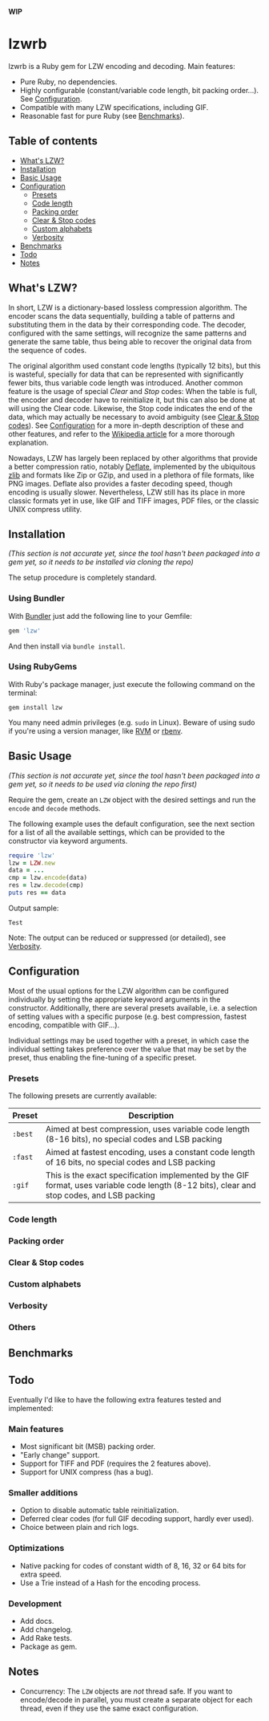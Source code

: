 **WIP**

# lzwrb

lzwrb is a Ruby gem for LZW encoding and decoding. Main features:

* Pure Ruby, no dependencies.
* Highly configurable (constant/variable code length, bit packing order...). See [Configuration](#configuration).
* Compatible with many LZW specifications, including GIF.
* Reasonable fast for pure Ruby (see [Benchmarks](#benchmarks)).

## Table of contents

- [What's LZW?](#what's-lzw)
- [Installation](#installation)
- [Basic Usage](#basic-usage)
- [Configuration](#configuration)
  - [Presets](#presets)
  - [Code length](#code-length)
  - [Packing order](#packing-order)
  - [Clear & Stop codes](#clear--stop-codes)
  - [Custom alphabets](#custom-alphabets)
  - [Verbosity](#verbosity)
- [Benchmarks](#benchmarks)
- [Todo](#todo)
- [Notes](#notes)

## What's LZW?

In short, LZW is a dictionary-based lossless compression algorithm. The encoder scans the data sequentially, building a table of patterns and substituting them in the data by their corresponding code. The decoder, configured with the same settings, will recognize the same patterns and generate the same table, thus being able to recover the original data from the sequence of codes.

The original algorithm used constant code lengths (typically 12 bits), but this is wasteful, specially for data that can be represented with significantly fewer bits, thus variable code length was introduced. Another common feature is the usage of special _Clear_ and _Stop_ codes: When the table is full, the encoder and decoder have to reinitialize it, but this can also be done at will using the Clear code. Likewise, the Stop code indicates the end of the data, which may actually be necessary to avoid ambiguity (see [Clear & Stop codes](#clear--stop-codes)). See [Configuration](#configuration) for a more in-depth description of these and other features, and refer to the [Wikipedia article](https://en.wikipedia.org/wiki/Lempel%E2%80%93Ziv%E2%80%93Welch) for a more thorough explanation.

Nowadays, LZW has largely been replaced by other algorithms that provide a better compression ratio, notably [Deflate](https://en.wikipedia.org/wiki/Deflate), implemented by the ubiquitous [zlib](https://en.wikipedia.org/wiki/Zlib) and formats like Zip or GZip, and used in a plethora of file formats, like PNG images. Deflate also provides a faster decoding speed, though encoding is usually slower. Nevertheless, LZW still has its place in more classic formats yet in use, like GIF and TIFF images, PDF files, or the classic UNIX compress utility.

## Installation
_(This section is not accurate yet, since the tool hasn't been packaged into a gem yet, so it needs to be installed via cloning the repo)_

The setup procedure is completely standard.

### Using Bundler

With [Bundler](https://bundler.io/#getting-started) just add the following line to your Gemfile:

```ruby
gem 'lzw'
```
And then install via `bundle install`.

### Using RubyGems

With Ruby's package manager, just execute the following command on the terminal:
```
gem install lzw
```

You many need admin privileges (e.g. `sudo` in Linux). Beware of using sudo if you're using a version manager, like [RVM](https://rvm.io/) or [rbenv](https://github.com/rbenv/rbenv).

## Basic Usage
_(This section is not accurate yet, since the tool hasn't been packaged into a gem yet, so it needs to be used via cloning the repo first)_

Require the gem, create an `LZW` object with the desired settings and run the `encode` and `decode` methods.

The following example uses the default configuration, see the next section for a list of all the available settings, which can be provided to the constructor via keyword arguments.

```ruby
require 'lzw'
lzw = LZW.new
data = ...
cmp = lzw.encode(data)
res = lzw.decode(cmp)
puts res == data
```

Output sample:
```
Test
```
Note: The output can be reduced or suppressed (or detailed), see [Verbosity](#verbosity).

## Configuration

Most of the usual options for the LZW algorithm can be configured individually by setting the appropriate keyword arguments in the constructor. Additionally, there are several presets available, i.e. a selection of setting values with a specific purpose (e.g. best compression, fastest encoding, compatible with GIF...).

Individual settings may be used together with a preset, in which case the individual setting takes preference over the value that may be set by the preset, thus enabling the fine-tuning of a specific preset.

### Presets

The following presets are currently available:

Preset | Description
--- | ---
`:best` | Aimed at best compression, uses variable code length (8-16 bits), no special codes and LSB packing
`:fast` | Aimed at fastest encoding, uses a constant code length of 16 bits, no special codes and LSB packing
`:gif` | This is the exact specification implemented by the GIF format, uses variable code length (8-12 bits), clear and stop codes, and LSB packing

### Code length

### Packing order

### Clear & Stop codes

### Custom alphabets

### Verbosity

### Others

## Benchmarks

## Todo

Eventually I'd like to have the following extra features tested and implemented:

### Main features

* Most significant bit (MSB) packing order.
* "Early change" support.
* Support for TIFF and PDF (requires the 2 features above).
* Support for UNIX compress (has a bug).

### Smaller additions

* Option to disable automatic table reinitialization.
* Deferred clear codes (for full GIF decoding support, hardly ever used).
* Choice between plain and rich logs.

### Optimizations

* Native packing for codes of constant width of 8, 16, 32 or 64 bits for extra speed.
* Use a Trie instead of a Hash for the encoding process.

### Development

* Add docs.
* Add changelog.
* Add Rake tests.
* Package as gem.

## Notes

* Concurrency: The `LZW` objects are _not_ thread safe. If you want to encode/decode in parallel, you must create a separate object for each thread, even if they use the same exact configuration.